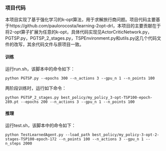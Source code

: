 ### 项目代码

本项目实现了基于强化学习的k-opt算法，用于求解旅行商问题。项目代码主要基于https://github.com/paulorocosta/learning-2opt-drl，本项目的主要贡献在于将2-opt算子扩展为任意的k-opt，具体代码实现见ActorCriticNetwork.py，PGTSP.py，PGTSP_2_stages.py，TSPEnvironment.py和utils.py这几个代码文件的改写，其余代码文件与原项目一致。

#### 训练

运行run.sh，该脚本中的命令如下：

```shell
python PGTSP.py --epochs 300 --n_actions 3 --gpu_n 1 --n_points 100
```

两阶段训练时，运行如下命令：

```shell
python PGTSP_2_stages.py best_policy/my_policy_3-opt-TSP100-epoch-289.pt --epochs 200 --n_actions 3 --gpu_n 1 --n_points 100
```

#### 推理

运行test.sh，该脚本中的命令如下：

```shell
python TestLearnedAgent.py --load_path best_policy/my_policy-3-opt-2-stages-TSP100-epoch-172 --n_points 100 --n_actions 3 --gpu_n 1 --n_steps 2000
```
